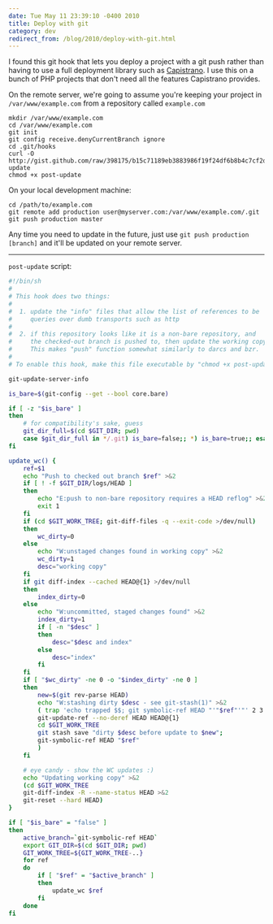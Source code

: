 ```yaml
---
date: Tue May 11 23:39:10 -0400 2010
title: Deploy with git
category: dev
redirect_from: /blog/2010/deploy-with-git.html
---
```


I found this git hook that lets you deploy a project with a git push rather
than having to use a full deployment library such as [Capistrano](http://capify.org).
I use this on a bunch of PHP projects that don't need all the features Capistrano
provides.

On the remote server, we're going to assume you're keeping your project in
`/var/www/example.com` from a repository called `example.com`

    mkdir /var/www/example.com
    cd /var/www/example.com
    git init
    git config receive.denyCurrentBranch ignore
    cd .git/hooks
    curl -O http://gist.github.com/raw/398175/b15c71189eb3883986f19f24df6b8b4c7cf2d003/post-update
    chmod +x post-update

On your local development machine:

    cd /path/to/example.com
    git remote add production user@myserver.com:/var/www/example.com/.git
    git push production master

Any time you need to update in the future, just use `git push production [branch]`
and it'll be updated on your remote server.

---

`post-update` script:

```sh
#!/bin/sh
#
# This hook does two things:
#
#  1. update the "info" files that allow the list of references to be
#     queries over dumb transports such as http
#
#  2. if this repository looks like it is a non-bare repository, and
#     the checked-out branch is pushed to, then update the working copy.
#     This makes "push" function somewhat similarly to darcs and bzr.
#
# To enable this hook, make this file executable by "chmod +x post-update".

git-update-server-info

is_bare=$(git-config --get --bool core.bare)

if [ -z "$is_bare" ]
then
	# for compatibility's sake, guess
	git_dir_full=$(cd $GIT_DIR; pwd)
	case $git_dir_full in */.git) is_bare=false;; *) is_bare=true;; esac
fi

update_wc() {
	ref=$1
	echo "Push to checked out branch $ref" >&2
	if [ ! -f $GIT_DIR/logs/HEAD ]
	then
		echo "E:push to non-bare repository requires a HEAD reflog" >&2
		exit 1
	fi
	if (cd $GIT_WORK_TREE; git-diff-files -q --exit-code >/dev/null)
	then
		wc_dirty=0
	else
		echo "W:unstaged changes found in working copy" >&2
		wc_dirty=1
		desc="working copy"
	fi
	if git diff-index --cached HEAD@{1} >/dev/null
	then
		index_dirty=0
	else
		echo "W:uncommitted, staged changes found" >&2
		index_dirty=1
		if [ -n "$desc" ]
		then
			desc="$desc and index"
		else
			desc="index"
		fi
	fi
	if [ "$wc_dirty" -ne 0 -o "$index_dirty" -ne 0 ]
	then
		new=$(git rev-parse HEAD)
		echo "W:stashing dirty $desc - see git-stash(1)" >&2
		( trap 'echo trapped $$; git symbolic-ref HEAD "'"$ref"'"' 2 3 13 15 ERR EXIT
		git-update-ref --no-deref HEAD HEAD@{1}
		cd $GIT_WORK_TREE
		git stash save "dirty $desc before update to $new";
		git-symbolic-ref HEAD "$ref"
		)
	fi

	# eye candy - show the WC updates :)
	echo "Updating working copy" >&2
	(cd $GIT_WORK_TREE
	git-diff-index -R --name-status HEAD >&2
	git-reset --hard HEAD)
}

if [ "$is_bare" = "false" ]
then
	active_branch=`git-symbolic-ref HEAD`
	export GIT_DIR=$(cd $GIT_DIR; pwd)
	GIT_WORK_TREE=${GIT_WORK_TREE-..}
	for ref
	do
		if [ "$ref" = "$active_branch" ]
		then
			update_wc $ref
		fi
	done
fi
```
